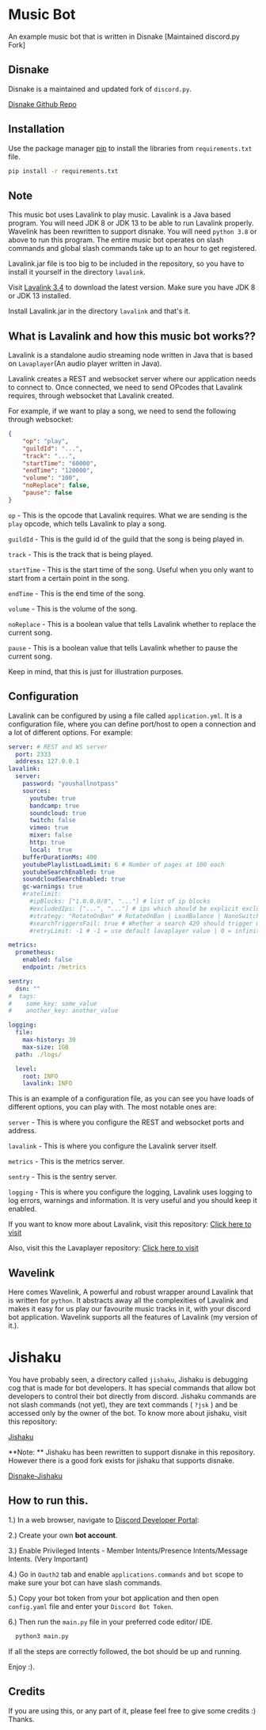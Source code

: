 # Music Bot

An example music bot that is written in Disnake [Maintained discord.py Fork] 

## Disnake 
Disnake is a maintained and updated fork of `discord.py`.

[Disnake Github Repo](https://github.com/DisnakeDev/disnake)


## Installation

Use the package manager [pip](https://pip.pypa.io/en/stable/) to install the libraries from ``requirements.txt`` file.

```bash
pip install -r requirements.txt
```

## Note
This music bot uses Lavalink to play music. Lavalink is a Java based program.
You will need JDK 8 or JDK 13 to be able to run Lavalink properly.
Wavelink has been rewritten to support disnake.
You will need `python 3.8` or above to run this program.
The entire music bot operates on slash commands and global slash commands take up to an hour to get registered.

Lavalink.jar file is too big to be included in the repository, so you have to install it yourself in the directory 
``lavalink``.

Visit [Lavalink 3.4](https://github.com/freyacodes/Lavalink/releases/tag/3.4) to download the latest version. 
Make sure you have JDK 8 or JDK 13 installed.

Install Lavalink.jar in the directory ``lavalink`` and that's it.
## What is Lavalink and how this music bot works??

Lavalink is a standalone audio streaming node written in Java that is based on `Lavaplayer`(An audio player written in Java).

Lavalink creates a  REST and websocket server where our application needs to connect to. Once connected, we need to send OPcodes
that Lavalink requires, through websocket that Lavalink created.

For example, if we want to play a song, we need to send the following through websocket:
```json
{
    "op": "play",
    "guildId": "...",
    "track": "...",
    "startTime": "60000",
    "endTime": "120000",
    "volume": "100",
    "noReplace": false,
    "pause": false
}
```

`op` - This is the opcode that Lavalink requires. What we are sending is the `play` opcode, which tells Lavalink to play a song.

`guildId` - This is the guild id of the guild that the song is being played in.

`track` - This is the track that is being played.

`startTime` - This is the start time of the song. Useful when you only want to start from a certain point in the song.

`endTime` - This is the end time of the song.

`volume` - This is the volume of the song.

`noReplace` - This is a boolean value that tells Lavalink whether to replace the current song.

`pause` - This is a boolean value that tells Lavalink whether to pause the current song.

Keep in mind, that this is just for illustration purposes.

## Configuration
Lavalink can be configured by using a file called ``application.yml``. 
It is a configuration file, where you can define port/host to open a connection and a lot of different options.
For example:
```yaml
server: # REST and WS server
  port: 2333
  address: 127.0.0.1
lavalink:
  server:
    password: "youshallnotpass"
    sources:
      youtube: true
      bandcamp: true
      soundcloud: true
      twitch: false
      vimeo: true
      mixer: false
      http: true
      local:  true
    bufferDurationMs: 400
    youtubePlaylistLoadLimit: 6 # Number of pages at 100 each
    youtubeSearchEnabled: true
    soundcloudSearchEnabled: true
    gc-warnings: true
    #ratelimit:
      #ipBlocks: ["1.0.0.0/8", "..."] # list of ip blocks
      #excludedIps: ["...", "..."] # ips which should be explicit excluded from usage by lavalink
      #strategy: "RotateOnBan" # RotateOnBan | LoadBalance | NanoSwitch | RotatingNanoSwitch
      #searchTriggersFail: true # Whether a search 429 should trigger marking the ip as failing
      #retryLimit: -1 # -1 = use default lavaplayer value | 0 = infinity | >0 = retry will happen this numbers times

metrics:
  prometheus:
    enabled: false
    endpoint: /metrics

sentry:
  dsn: ""
#  tags:
#    some_key: some_value
#    another_key: another_value

logging:
  file:
    max-history: 30
    max-size: 1GB
  path: ./logs/

  level:
    root: INFO
    lavalink: INFO
```
This is an example of a configuration file, as you can see you have loads of different options, you can play with.
The most notable ones are:

`server` - This is where you configure the REST and websocket ports and address.

`lavalink` - This is where you configure the Lavalink server itself.

`metrics` - This is the metrics server.

`sentry` - This is the sentry server.

`logging` - This is where you configure the logging, Lavalink uses logging to log errors, warnings and information. It is very useful and you should keep it enabled.

If you want to know more about Lavalink, visit this repository:
[Click here to visit](https://github.com/freyacodes/Lavalink)

Also, visit this the Lavaplayer repository:
[Click here to visit](https://github.com/sedmelluq/Lavaplayer)

## Wavelink
Here comes Wavelink, A powerful and robust wrapper around Lavalink that is written for `python`.
It abstracts away all the complexities of Lavalink and makes it easy for us play our favourite music tracks in it, 
with your discord bot application.
Wavelink supports all the features of Lavalink (my version of it.).

# Jishaku
You have probably seen, a directory called `jishaku`, Jishaku is debugging cog that is made for bot developers. It has special commands that allow bot developers to control their bot directly from discord. Jishaku commands are not slash commands (not yet), they are text commands ( `?jsk` ) and be accessed only by the owner of the bot.
To know more about jishaku, visit this repository:


[Jishaku](https://github.com/Gorialis/Jishaku)

**Note: ** Jishaku has been rewritten to support disnake in this repository. However there is a good fork exists for jishaku that supports disnake.

[Disnake-Jishaku](https://github.com/Kraots/disnake-jishaku)

## How to run this.
1.) In a web browser, navigate to [Discord Developer Portal](https://discord.com/developers/applications):

2.) Create your own __bot account__.

3.) Enable Privileged Intents - Member Intents/Presence Intents/Message Intents. (Very Important)

4.) Go in `Oauth2` tab and enable ``applications.commands`` and `bot` scope to make sure your bot can have slash commands.

5.) Copy your bot token from your bot application and then open ``config.yaml`` file and enter your ``Discord Bot Token``.

6.) Then run the ``main.py`` file in your preferred code editor/ IDE.

```bash
  python3 main.py
```

If all the steps are correctly followed, the bot should be up and running.

Enjoy :).


## Credits
If you are using this, or any part of it, please feel free to give some credits :)
Thanks.
